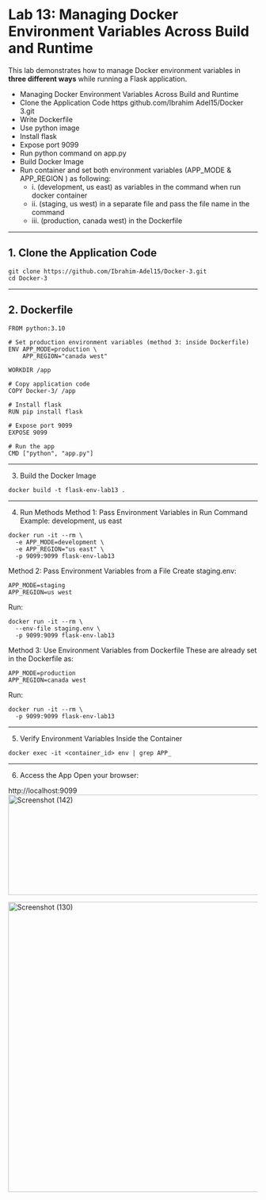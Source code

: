 # Lab 13: Managing Docker Environment Variables Across Build and Runtime

This lab demonstrates how to manage Docker environment variables in **three different ways** while running a Flask application.
-  Managing Docker Environment Variables Across Build and Runtime
-  Clone the Application Code https github.com/Ibrahim Adel15/Docker 3.git
-  Write Dockerfile
-  Use python image
-  Install flask
-  Expose port 9099
-  Run python command on app.py
-  Build Docker Image
-  Run container and set both environment variables (APP_MODE & APP_REGION ) as following:
   * i. (development, us east) as variables in the command when run docker container
   * ii. (staging, us west) in a separate file and pass the file name in the command
   * iii. (production, canada west) in the Dockerfile
---

## **1. Clone the Application Code**
```
git clone https://github.com/Ibrahim-Adel15/Docker-3.git
cd Docker-3
```
---
## **2. Dockerfile**
```
FROM python:3.10

# Set production environment variables (method 3: inside Dockerfile)
ENV APP_MODE=production \
    APP_REGION="canada west"

WORKDIR /app

# Copy application code
COPY Docker-3/ /app

# Install flask
RUN pip install flask

# Expose port 9099
EXPOSE 9099

# Run the app
CMD ["python", "app.py"]
```
---
3. Build the Docker Image
```
docker build -t flask-env-lab13 .
```
---
4. Run Methods
Method 1: Pass Environment Variables in Run Command
Example: development, us east
```
docker run -it --rm \
  -e APP_MODE=development \
  -e APP_REGION="us east" \
  -p 9099:9099 flask-env-lab13
```
Method 2: Pass Environment Variables from a File
Create staging.env:
```
APP_MODE=staging
APP_REGION=us west
```
Run:
```
docker run -it --rm \
  --env-file staging.env \
  -p 9099:9099 flask-env-lab13
```
Method 3: Use Environment Variables from Dockerfile
These are already set in the Dockerfile as:
```
APP_MODE=production
APP_REGION=canada west
```
Run:
```
docker run -it --rm \
  -p 9099:9099 flask-env-lab13
```
---
5. Verify Environment Variables Inside the Container
```
docker exec -it <container_id> env | grep APP_
```
---
6. Access the App
Open your browser:

http://localhost:9099
<img width="1264" height="202" alt="Screenshot (142)" src="https://github.com/user-attachments/assets/2a1df31d-b9f6-489b-89b8-6bebfaf6ba5c" />

<img width="1059" height="585" alt="Screenshot (130)" src="https://github.com/user-attachments/assets/4ae27889-005e-4539-b236-41bb477399a5" />
